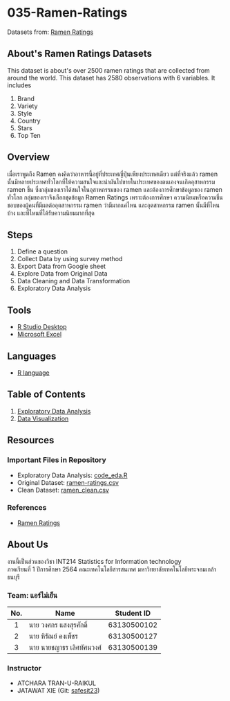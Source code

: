 # 035-Ramen-Ratings
Datasets from: [Ramen Ratings](https://github.com/sit-2021-int214/035-Ramen-Ratings/blob/main/ramen-ratings-original.csv)

## About's Ramen Ratings Datasets

This dataset is about's over 2500 ramen ratings that are collected from around the world. This dataset has 2580 observations with 6 variables. It includes
1. Brand
2. Variety
3. Style
4. Country
5. Stars
6. Top Ten

## Overview
เมื่อเราพูดถึง Ramen คงคิดว่าอาหารนี้อยู่ที่ประเทศญี่ปุ่นเพียงประเทศเดียว แต่ที่จริงแล้ว ramen นั้นมีหลายประเทศทั่วโลกที่ให้ความสนใจและนำมันไปขายในประเทศของตนเองจนเกิดอุสาหกรรม ramen ขึ้น ซึ่งกลุ่มของเราได้สนใจในอุสาหกรรมของ ramen และต้องการศึกษาข้อมูลของ ramen ทั่วโลก กลุ่มของเราจึงเลือกชุดข้อมูล Ramen Ratings เพราะต้องการศึกษา ความนิยมหรือความชื่นชอบของผู้คนที่มีผลต่ออุตสาหกรรม ramen ว่ามีมากแค่ไหน และอุตสาหกรรม ramen นั้นมีที่ไหนบ้าง และที่ไหนที่ได้รับความนิยมมากที่สุด

## Steps

1. Define a question
2. Collect Data by using survey method
3. Export Data from Google sheet
4. Explore Data from Original Data
5. Data Cleaning and Data Transformation
6. Exploratory Data Analysis

## Tools

- [R Studio Desktop](https://www.rstudio.com/)
- [Microsoft Excel](https://www.microsoft.com/en-us/microsoft-365/excel)

## Languages

- [R language](https://www.r-project.org/)

## Table of Contents

1. [Exploratory Data Analysis](./Exportdata.md)
2. [Data Visualization]()

## Resources

### Important Files in Repository

- Exploratory Data Analysis: [code_eda.R](https://github.com/sit-2021-int214/035-Ramen-Ratings/blob/main/exportdata.md) 
- Original Dataset: [ramen-ratings.csv](https://github.com/sit-2021-int214/035-Ramen-Ratings/blob/main/ramen-ratings-original.csv)
- Clean Dataset: [ramen_clean.csv](https://github.com/sit-2021-int214/035-Ramen-Ratings/blob/main/ramen-rating-clean.csv)

### References

- [Ramen Ratings](https://www.kaggle.com/residentmario/ramen-ratings)

## About Us
งานนี้เป็นส่วนของวิชา INT214 Statistics for Information technology <br/> ภาคเรียนที่ 1 ปีการศึกษา 2564 คณะเทคโนโลยีสารสนเทศ มหาวิทยาลัยเทคโนโลยีพระจอมเกล้าธนบุรี
### Team: แอร์ไม่เย็น
| No. | Name              | Student ID   |
|:---:|-------------------|--------------|
|  1  | นาย วงศกร แสงสุรศักดิ์      | 63130500102  |
|  2  | นาย หิรัณย์ คงเพ็ชร   | 63130500127  |
|  3  | นาย นายชญาธร เลิศทัศนวงศ์   | 63130500139 |

### Instructor
- ATCHARA TRAN-U-RAIKUL
- JATAWAT XIE (Git: [safesit23](https://github.com/safesit23))



